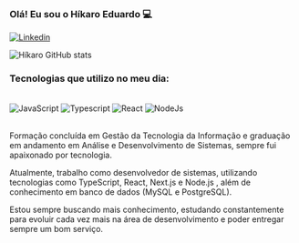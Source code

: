 ### Olá! Eu sou o Híkaro Eduardo 💻

[![Linkedin](https://img.shields.io/badge/LinkedIn-0077B5?style=for-the-badge&logo=linkedin&logoColor=white)](https://www.linkedin.com/in/h%C3%ADkaro-eduardo-0893371b7/)

![Híkaro GitHub stats](https://github-readme-stats.vercel.app/api?username=hikaroeduardo&show_icons=true&theme=radical)

### Tecnologias que utilizo no meu dia:

<div style="display: inline_block"><br>
  <img alt="JavaScript" src="https://img.shields.io/badge/JavaScript-F7DF1E?style=for-the-badge&logo=javascript&logoColor=black">
  <img alt="Typescript" src="https://img.shields.io/badge/TypeScript-007ACC?style=for-the-badge&logo=typescript&logoColor=white">
  <img alt="React" src="https://img.shields.io/badge/React-20232A?style=for-the-badge&logo=react&logoColor=61DAFB">
  <img alt="NodeJs" src="https://img.shields.io/badge/Node.js-43853D?style=for-the-badge&logo=node.js&logoColor=white">
</div> <br>

Formação concluída em Gestão da Tecnologia da Informação e graduação em andamento em Análise e Desenvolvimento de Sistemas, sempre fui apaixonado por tecnologia. 

Atualmente, trabalho como desenvolvedor de sistemas, utilizando tecnologias como TypeScript, React, Next.js e Node.js , além de conhecimento em banco de dados (MySQL e PostgreSQL).

Estou sempre buscando mais conhecimento, estudando constantemente para evoluir cada vez mais na área de desenvolvimento e poder entregar sempre um bom serviço.
